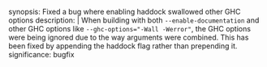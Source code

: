 synopsis: Fixed a bug where enabling haddock swallowed other GHC options
description: |
  When building with both `--enable-documentation` and other GHC options like 
  `--ghc-options="-Wall -Werror"`, the GHC options were being ignored due to
  the way arguments were combined. This has been fixed by appending the haddock
  flag rather than prepending it.
significance: bugfix
